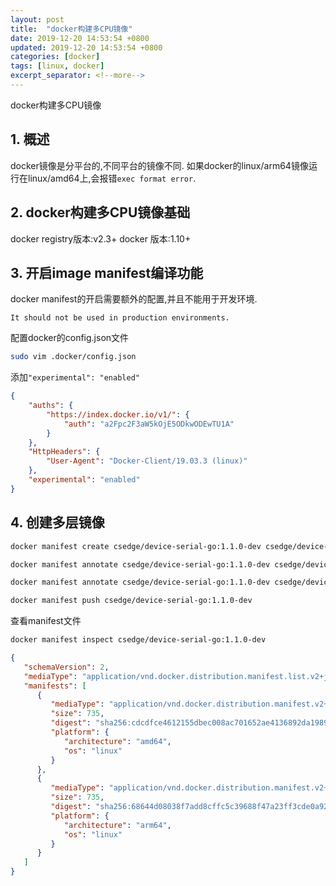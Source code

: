 ```yaml
---
layout: post
title:  "docker构建多CPU镜像"
date: 2019-12-20 14:53:54 +0800
updated: 2019-12-20 14:53:54 +0800
categories: [docker]
tags: [linux, docker]
excerpt_separator: <!--more-->
---
```

docker构建多CPU镜像
<!--more-->

## 1. 概述

docker镜像是分平台的,不同平台的镜像不同.
如果docker的linux/arm64镜像运行在linux/amd64上,会报错`exec format error`.

## 2. docker构建多CPU镜像基础

docker registry版本:v2.3+
docker 版本:1.10+

## 3. 开启image manifest编译功能

docker manifest的开启需要额外的配置,并且不能用于开发环境.

`It should not be used in production environments.`

配置docker的config.json文件

```bash
sudo vim .docker/config.json
```

添加`"experimental": "enabled"`
```json
{
	"auths": {
		"https://index.docker.io/v1/": {
			"auth": "a2Fpc2F3aW5kOjE5ODkwODEwTU1A"
		}
	},
	"HttpHeaders": {
		"User-Agent": "Docker-Client/19.03.3 (linux)"
	},
	"experimental": "enabled"
}

```

## 4. 创建多层镜像

```bash
docker manifest create csedge/device-serial-go:1.1.0-dev csedge/device-serial-go:1.1.0-arm64-dev csedge/device-serial-go:1.1.0-amd64-dev

docker manifest annotate csedge/device-serial-go:1.1.0-dev csedge/device-serial-go:1.1.0-arm64-dev --os linux --arch arm64

docker manifest annotate csedge/device-serial-go:1.1.0-dev csedge/device-serial-go:1.1.0-amd64-dev --os linux --arch amd64

docker manifest push csedge/device-serial-go:1.1.0-dev
```

查看manifest文件
```bash
docker manifest inspect csedge/device-serial-go:1.1.0-dev
```

```json
{
   "schemaVersion": 2,
   "mediaType": "application/vnd.docker.distribution.manifest.list.v2+json",
   "manifests": [
      {
         "mediaType": "application/vnd.docker.distribution.manifest.v2+json",
         "size": 735,
         "digest": "sha256:cdcdfce4612155dbec008ac701652ae4136892da1989d4eeb24a4fa12912b8eb",
         "platform": {
            "architecture": "amd64",
            "os": "linux"
         }
      },
      {
         "mediaType": "application/vnd.docker.distribution.manifest.v2+json",
         "size": 735,
         "digest": "sha256:68644d08038f7add8cffc5c39688f47a23ff3cde0a92fb2ab163881be1bfe02d",
         "platform": {
            "architecture": "arm64",
            "os": "linux"
         }
      }
   ]
}
```

